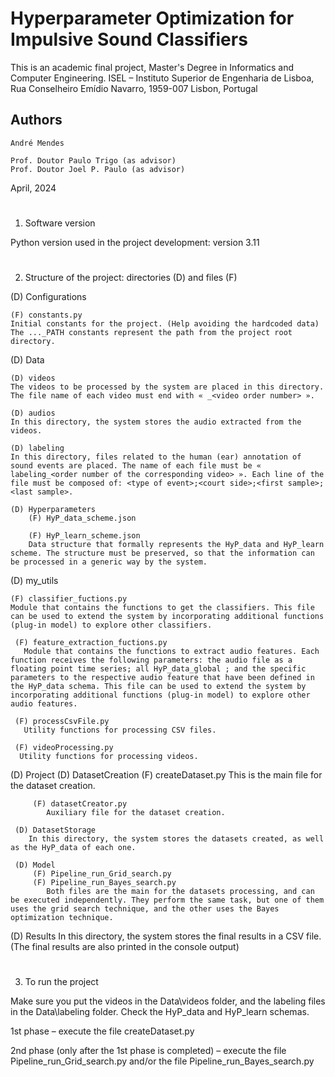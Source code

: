 # Hyperparameter Optimization for Impulsive Sound Classifiers
This is an academic final project, Master's Degree in Informatics and Computer Engineering.
ISEL – Instituto Superior de Engenharia de Lisboa, Rua Conselheiro Emídio Navarro, 1959-007 Lisbon, Portugal


## Authors

	André Mendes
	
	Prof. Doutor Paulo Trigo (as advisor)
	Prof. Doutor Joel P. Paulo (as advisor)

April, 2024


# 

1. Software version

Python version used in the project development: version 3.11


# 

2. Structure of the project: directories (D) and files (F) 

(D) Configurations

	(F) constants.py
	Initial constants for the project. (Help avoiding the hardcoded data)
 	The ..._PATH constants represent the path from the project root directory.


(D) Data

	(D) videos
 	The videos to be processed by the system are placed in this directory. The file name of each video must end with « _<video order number> ».
  
  	(D) audios
   	In this directory, the system stores the audio extracted from the videos.
    
    (D) labeling 
    In this directory, files related to the human (ear) annotation of sound events are placed. The name of each file must be « labeling_<order number of the corresponding video> ». Each line of the file must be composed of: <type of event>;<court side>;<first sample>;<last sample>.
    
    (D) Hyperparameters
    	(F) HyP_data_scheme.json
     
     	(F) HyP_learn_scheme.json
      	Data structure that formally represents the HyP_data and HyP_learn scheme. The structure must be preserved, so that the information can be processed in a generic way by the system.
       
(D) my_utils

	(F) classifier_fuctions.py
 	Module that contains the functions to get the classifiers. This file can be used to extend the system by incorporating additional functions (plug-in model) to explore other classifiers.
     
	 (F) feature_extraction_fuctions.py
       Module that contains the functions to extract audio features. Each function receives the following parameters: the audio file as a floating point time series; all HyP_data_global ; and the specific parameters to the respective audio feature that have been defined in the HyP_data schema. This file can be used to extend the system by incorporating additional functions (plug-in model) to explore other audio features.

     (F) processCsvFile.py
       Utility functions for processing CSV files.

     (F) videoProcessing.py
      Utility functions for processing videos.

(D) Project
     (D) DatasetCreation
         (F) createDataset.py
            This is the main file for the dataset creation. 
			
         (F) datasetCreator.py
            Auxiliary file for the dataset creation.

	 (D) DatasetStorage
	    In this directory, the system stores the datasets created, as well as the HyP_data of each one.

	 (D) Model
		 (F) Pipeline_run_Grid_search.py    
		 (F) Pipeline_run_Bayes_search.py
		    Both files are the main for the datasets processing, and can be executed independently. They perform the same task, but one of them uses the grid search technique, and the other uses the Bayes optimization technique.

(D) Results
   In this directory, the system stores the final results in a CSV file. (The final results are also printed in the console output)


# 

3. To run the project

Make sure you put the videos in the Data\videos folder, and the labeling files in the Data\labeling folder. Check the HyP_data and HyP_learn schemas.

1st phase – execute the file createDataset.py

2nd phase (only after the 1st phase is completed) – execute the file Pipeline_run_Grid_search.py and/or the file Pipeline_run_Bayes_search.py


